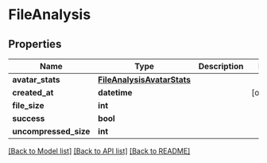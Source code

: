 # FileAnalysis


## Properties
Name | Type | Description | Notes
------------ | ------------- | ------------- | -------------
**avatar_stats** | [**FileAnalysisAvatarStats**](FileAnalysisAvatarStats.md) |  | 
**created_at** | **datetime** |  | [optional] 
**file_size** | **int** |  | 
**success** | **bool** |  | 
**uncompressed_size** | **int** |  | 

[[Back to Model list]](../README.md#documentation-for-models) [[Back to API list]](../README.md#documentation-for-api-endpoints) [[Back to README]](../README.md)



